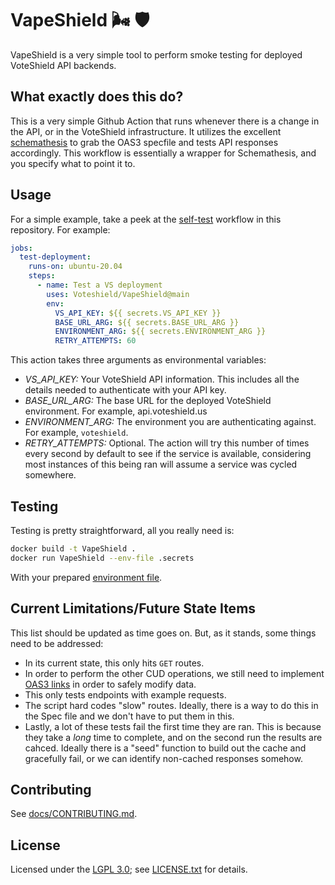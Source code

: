 # VapeShield 🌬️ 🛡️

VapeShield is a very simple tool to perform smoke testing for deployed VoteShield API backends. 

## What exactly does this do?

This is a very simple Github Action that runs whenever there is a change in the API, or in the VoteShield infrastructure. It utilizes the excellent [schemathesis](https://github.com/schemathesis/schemathesis) to grab the OAS3 specfile and tests API responses accordingly. This workflow is essentially a wrapper for Schemathesis, and you specify what to point it to.

## Usage

For a simple example, take a peek at the [self-test](https://github.com/Voteshield/VapeShield/blob/main/.github/workflows/self-test.yaml) workflow in this repository. For example:

```yaml
jobs:
  test-deployment:
    runs-on: ubuntu-20.04
    steps:
      - name: Test a VS deployment
        uses: Voteshield/VapeShield@main
        env:
          VS_API_KEY: ${{ secrets.VS_API_KEY }}
          BASE_URL_ARG: ${{ secrets.BASE_URL_ARG }}
          ENVIRONMENT_ARG: ${{ secrets.ENVIRONMENT_ARG }}
          RETRY_ATTEMPTS: 60
```

This action takes three arguments as environmental variables:

- *VS_API_KEY:* Your VoteShield API information. This includes all the details needed to authenticate with your API key.
- *BASE_URL_ARG:* The base URL for the deployed VoteShield environment. For example, api.voteshield.us
- *ENVIRONMENT_ARG:* The environment you are authenticating against. For example, `voteshield`.
- *RETRY_ATTEMPTS:* Optional. The action will try this number of times every second by default to see if the service is available, considering most instances of this being ran will assume a service was cycled somewhere.

## Testing

Testing is pretty straightforward, all you really need is:

```sh
docker build -t VapeShield .
docker run VapeShield --env-file .secrets
```

With your prepared [environment file](https://docs.docker.com/compose/environment-variables/#the-env-file).

## Current Limitations/Future State Items

This list should be updated as time goes on. But, as it stands, some things need to be addressed:

- In its current state, this only hits `GET` routes.
- In order to perform the other CUD operations, we still need to implement [OAS3 links](https://swagger.io/docs/specification/links/) in order to safely modify data.
- This only tests endpoints with example requests. 
- The script hard codes "slow" routes. Ideally, there is a way to do this in the Spec file and we don't have to put them in this.
- Lastly, a lot of these tests fail the first time they are ran. This is because they take a _long_ time to complete, and on the second run the results are cahced. Ideally there is a "seed" function to build out the cache and gracefully fail, or we can identify non-cached responses somehow. 

## Contributing

See [docs/CONTRIBUTING.md](./docs/CONTRIBUTING.md).

## License

Licensed under the [LGPL 3.0](https://www.gnu.org/licenses/lgpl-3.0.en.html); see [LICENSE.txt](./LICENSE.txt) for details.
